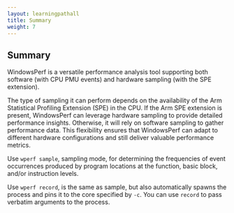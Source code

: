 ```yaml
---
layout: learningpathall
title: Summary
weight: 7
---
```

## Summary

WindowsPerf is a versatile performance analysis tool supporting both software (with CPU PMU events) and hardware sampling (with the SPE extension). 

The type of sampling it can perform depends on the availability of the Arm Statistical Profiling Extension (SPE) in the CPU. If the Arm SPE extension is present, WindowsPerf can leverage hardware sampling to provide detailed performance insights. Otherwise, it will rely on software sampling to gather performance data. This flexibility ensures that WindowsPerf can adapt to different hardware configurations and still deliver valuable performance metrics.

Use `wperf sample`, sampling mode, for determining the frequencies of event occurrences produced by program locations at the function, basic block, and/or instruction levels.

Use `wperf record`, is the same as sample, but also automatically spawns the process and pins it to the core specified by `-c`. You can use `record` to pass verbatim arguments to the process.
